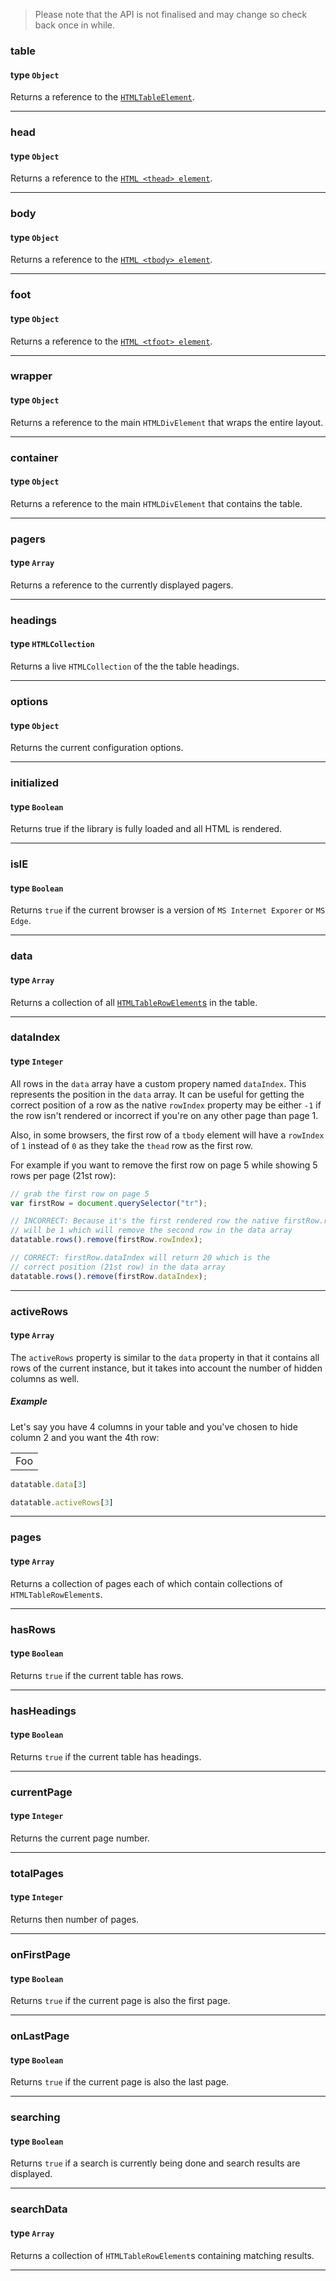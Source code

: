 >Please note that the API is not finalised and may change so check back once in while.

### table
#### type `Object`

Returns a reference to the [`HTMLTableElement`](https://developer.mozilla.org/en/docs/Web/API/HTMLTableElement).

---

### head
#### type `Object`

Returns a reference to the [`HTML <thead> element`](https://developer.mozilla.org/en/docs/Web/HTML/Element/thead).

---

### body
#### type `Object`

Returns a reference to the [`HTML <tbody> element`](https://developer.mozilla.org/en-US/docs/Web/HTML/Element/tbody).

---

### foot
#### type `Object`

Returns a reference to the [`HTML <tfoot> element`](https://developer.mozilla.org/en-US/docs/Web/HTML/Element/tfoot).

---

### wrapper
#### type `Object`

Returns a reference to the main `HTMLDivElement` that wraps the entire layout.

---

### container
#### type `Object`

Returns a reference to the main `HTMLDivElement` that contains the table.

---

### pagers
#### type `Array`

Returns a reference to the currently displayed pagers.

---

### headings
#### type `HTMLCollection`

Returns a live `HTMLCollection` of the the table headings.

---

### options
#### type `Object`

Returns the current configuration options.

---


### initialized
#### type `Boolean`

Returns true if the library is fully loaded and all HTML is rendered.

---

### isIE
#### type `Boolean`

Returns `true` if the current browser is a version of `MS Internet Exporer` or `MS Edge`.

---

### data
#### type `Array`

Returns a collection of all [`HTMLTableRowElement`s](https://developer.mozilla.org/en/docs/Web/API/HTMLTableRowElement) in the table.

---

### dataIndex
#### type `Integer`

All rows in the `data` array have a custom propery named `dataIndex`. This represents the position in the `data` array. It can be useful for getting the correct position of a row as the native `rowIndex` property may be either `-1` if the row isn't rendered or incorrect if you're on any other page than page 1.

Also, in some browsers, the first row of a `tbody` element will have a `rowIndex` of `1` instead of `0` as they take the `thead` row as the first row.

For example if you want to remove the first row on page 5 while showing 5 rows per page (21st row):

```javascript
// grab the first row on page 5
var firstRow = document.querySelector("tr");

// INCORRECT: Because it's the first rendered row the native firstRow.rowIndex
// will be 1 which will remove the second row in the data array
datatable.rows().remove(firstRow.rowIndex);

// CORRECT: firstRow.dataIndex will return 20 which is the
// correct position (21st row) in the data array
datatable.rows().remove(firstRow.dataIndex);

```

---

### activeRows
#### type `Array`

The `activeRows` property is similar to the `data` property in that it contains all rows of the current instance, but it takes into account the number of hidden columns as well.

##### Example

Let's say you have 4 columns in your table and you've chosen to hide column 2 and you want the 4th row:

<table>
    <tr>
        <td>Foo</td>
    </tr>
</table>

```javascript
datatable.data[3]

datatable.activeRows[3]
```

---

### pages
#### type `Array`

Returns a collection of pages each of which contain collections of `HTMLTableRowElement`s.

---

### hasRows
#### type `Boolean`

Returns `true` if the current table has rows.

---

### hasHeadings
#### type `Boolean`

Returns `true` if the current table has headings.

---

### currentPage
#### type `Integer`

Returns the current page number.

---

### totalPages
#### type `Integer`

Returns then number of pages.

---

### onFirstPage
#### type `Boolean`

Returns `true` if the current page is also the first page.

---

### onLastPage
#### type `Boolean`

Returns `true` if the current page is also the last page.

---

### searching
#### type `Boolean`

Returns `true` if a search is currently being done and search results are displayed.

---

### searchData
#### type `Array`

Returns a collection of `HTMLTableRowElement`s containing matching results.

---